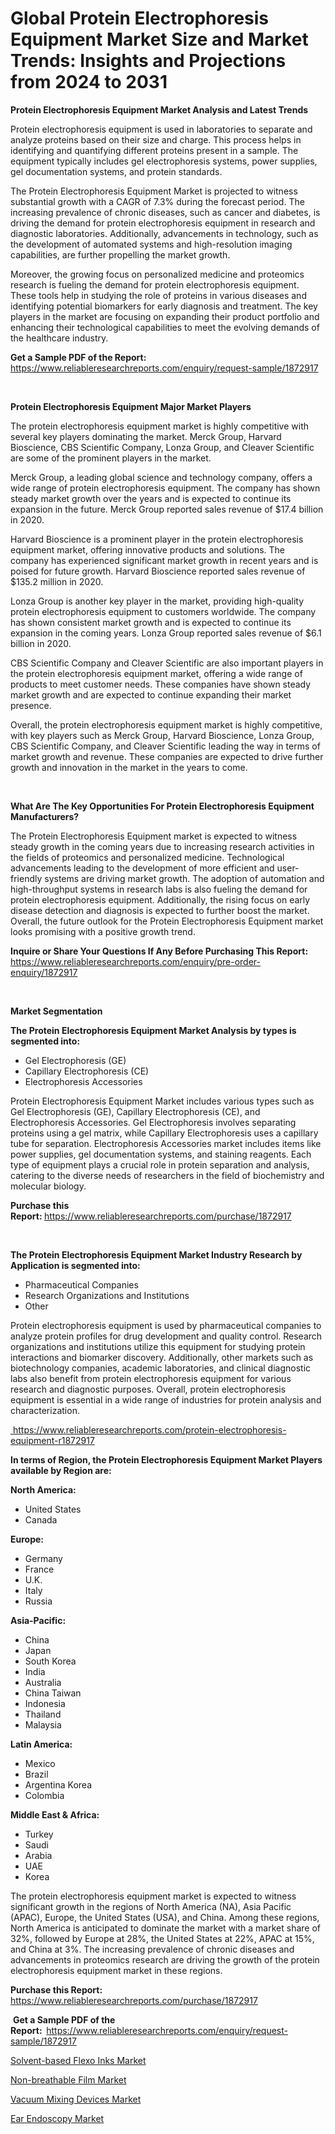 <p><h1>Global Protein Electrophoresis Equipment Market Size and Market Trends: Insights and Projections from 2024 to 2031</h1></p><p><strong>Protein Electrophoresis Equipment Market Analysis and Latest Trends</strong></p>
<p><p>Protein electrophoresis equipment is used in laboratories to separate and analyze proteins based on their size and charge. This process helps in identifying and quantifying different proteins present in a sample. The equipment typically includes gel electrophoresis systems, power supplies, gel documentation systems, and protein standards.</p><p>The Protein Electrophoresis Equipment Market is projected to witness substantial growth with a CAGR of 7.3% during the forecast period. The increasing prevalence of chronic diseases, such as cancer and diabetes, is driving the demand for protein electrophoresis equipment in research and diagnostic laboratories. Additionally, advancements in technology, such as the development of automated systems and high-resolution imaging capabilities, are further propelling the market growth.</p><p>Moreover, the growing focus on personalized medicine and proteomics research is fueling the demand for protein electrophoresis equipment. These tools help in studying the role of proteins in various diseases and identifying potential biomarkers for early diagnosis and treatment. The key players in the market are focusing on expanding their product portfolio and enhancing their technological capabilities to meet the evolving demands of the healthcare industry.</p></p>
<p><strong>Get a Sample PDF of the Report:&nbsp;</strong> <a href="https://www.reliableresearchreports.com/enquiry/request-sample/1872917">https://www.reliableresearchreports.com/enquiry/request-sample/1872917</a></p>
<p>&nbsp;</p>
<p><strong>Protein Electrophoresis Equipment Major Market Players</strong></p>
<p><p>The protein electrophoresis equipment market is highly competitive with several key players dominating the market. Merck Group, Harvard Bioscience, CBS Scientific Company, Lonza Group, and Cleaver Scientific are some of the prominent players in the market.</p><p>Merck Group, a leading global science and technology company, offers a wide range of protein electrophoresis equipment. The company has shown steady market growth over the years and is expected to continue its expansion in the future. Merck Group reported sales revenue of $17.4 billion in 2020.</p><p>Harvard Bioscience is a prominent player in the protein electrophoresis equipment market, offering innovative products and solutions. The company has experienced significant market growth in recent years and is poised for future growth. Harvard Bioscience reported sales revenue of $135.2 million in 2020.</p><p>Lonza Group is another key player in the market, providing high-quality protein electrophoresis equipment to customers worldwide. The company has shown consistent market growth and is expected to continue its expansion in the coming years. Lonza Group reported sales revenue of $6.1 billion in 2020.</p><p>CBS Scientific Company and Cleaver Scientific are also important players in the protein electrophoresis equipment market, offering a wide range of products to meet customer needs. These companies have shown steady market growth and are expected to continue expanding their market presence.</p><p>Overall, the protein electrophoresis equipment market is highly competitive, with key players such as Merck Group, Harvard Bioscience, Lonza Group, CBS Scientific Company, and Cleaver Scientific leading the way in terms of market growth and revenue. These companies are expected to drive further growth and innovation in the market in the years to come.</p></p>
<p>&nbsp;</p>
<p><strong>What Are The Key Opportunities For Protein Electrophoresis Equipment Manufacturers?</strong></p>
<p><p>The Protein Electrophoresis Equipment market is expected to witness steady growth in the coming years due to increasing research activities in the fields of proteomics and personalized medicine. Technological advancements leading to the development of more efficient and user-friendly systems are driving market growth. The adoption of automation and high-throughput systems in research labs is also fueling the demand for protein electrophoresis equipment. Additionally, the rising focus on early disease detection and diagnosis is expected to further boost the market. Overall, the future outlook for the Protein Electrophoresis Equipment market looks promising with a positive growth trend.</p></p>
<p><strong>Inquire or Share Your Questions If Any Before Purchasing This Report:</strong> <a href="https://www.reliableresearchreports.com/enquiry/pre-order-enquiry/1872917">https://www.reliableresearchreports.com/enquiry/pre-order-enquiry/1872917</a></p>
<p>&nbsp;</p>
<p><strong>Market Segmentation</strong></p>
<p><strong>The Protein Electrophoresis Equipment Market Analysis by types is segmented into:</strong></p>
<p><ul><li>Gel Electrophoresis (GE)</li><li>Capillary Electrophoresis (CE)</li><li>Electrophoresis Accessories</li></ul></p>
<p><p>Protein Electrophoresis Equipment Market includes various types such as Gel Electrophoresis (GE), Capillary Electrophoresis (CE), and Electrophoresis Accessories. Gel Electrophoresis involves separating proteins using a gel matrix, while Capillary Electrophoresis uses a capillary tube for separation. Electrophoresis Accessories market includes items like power supplies, gel documentation systems, and staining reagents. Each type of equipment plays a crucial role in protein separation and analysis, catering to the diverse needs of researchers in the field of biochemistry and molecular biology.</p></p>
<p><strong>Purchase this Report:&nbsp;</strong><a href="https://www.reliableresearchreports.com/purchase/1872917">https://www.reliableresearchreports.com/purchase/1872917</a></p>
<p>&nbsp;</p>
<p><strong>The Protein Electrophoresis Equipment Market Industry Research by Application is segmented into:</strong></p>
<p><ul><li>Pharmaceutical Companies</li><li>Research Organizations and Institutions</li><li>Other</li></ul></p>
<p><p>Protein electrophoresis equipment is used by pharmaceutical companies to analyze protein profiles for drug development and quality control. Research organizations and institutions utilize this equipment for studying protein interactions and biomarker discovery. Additionally, other markets such as biotechnology companies, academic laboratories, and clinical diagnostic labs also benefit from protein electrophoresis equipment for various research and diagnostic purposes. Overall, protein electrophoresis equipment is essential in a wide range of industries for protein analysis and characterization.</p></p>
<p><a href="https://www.reliableresearchreports.com/protein-electrophoresis-equipment-r1872917">&nbsp;https://www.reliableresearchreports.com/protein-electrophoresis-equipment-r1872917</a></p>
<p><strong>In terms of Region, the Protein Electrophoresis Equipment Market Players available by Region are:</strong></p>
<p>
    <p> <strong> North America: </strong>
        <ul>
            <li>United States</li>
            <li>Canada</li>
        </ul>
        </p> 
    <p> <strong> Europe: </strong>
        <ul>
            <li>Germany</li>
            <li>France</li>
            <li>U.K.</li>
            <li>Italy</li>
            <li>Russia</li>
        </ul>
        </p> 
    <p> <strong> Asia-Pacific: </strong>
        <ul>
            <li>China</li>
            <li>Japan</li>
            <li>South Korea</li>
            <li>India</li>
            <li>Australia</li>
            <li>China Taiwan</li>
            <li>Indonesia</li>
            <li>Thailand</li>
            <li>Malaysia</li>
        </ul>
        </p> 
    <p> <strong> Latin America: </strong>
        <ul>
            <li>Mexico</li>
            <li>Brazil</li>
            <li>Argentina Korea</li>
            <li>Colombia</li>
        </ul>
        </p> 
    <p> <strong> Middle East & Africa: </strong>
        <ul>
            <li>Turkey</li>
            <li>Saudi</li>
            <li>Arabia</li>
            <li>UAE</li>
            <li>Korea</li>
        </ul>
    </p>
    </p>
<p><p>The protein electrophoresis equipment market is expected to witness significant growth in the regions of North America (NA), Asia Pacific (APAC), Europe, the United States (USA), and China. Among these regions, North America is anticipated to dominate the market with a market share of 32%, followed by Europe at 28%, the United States at 22%, APAC at 15%, and China at 3%. The increasing prevalence of chronic diseases and advancements in proteomics research are driving the growth of the protein electrophoresis equipment market in these regions.</p></p>
<p><strong>Purchase this Report: </strong><a href="https://www.reliableresearchreports.com/purchase/1872917">https://www.reliableresearchreports.com/purchase/1872917</a></p>
<p>&nbsp;<strong>Get a Sample PDF of the Report:&nbsp;&nbsp;</strong><a href="https://www.reliableresearchreports.com/enquiry/request-sample/1872917">https://www.reliableresearchreports.com/enquiry/request-sample/1872917</a></p>
<p><strong></strong></p>
<p><p><a href="https://issuu.com/reportprime-2/docs/solvent-based-flexo-inks-market-size-2030.pptx">Solvent-based Flexo Inks Market</a></p><p><a href="https://issuu.com/reportprime-2/docs/non-breathable-film-market-size-2030.pptx">Non-breathable Film Market</a></p><p><a href="https://github.com/gamblestampleyjenny50m5sl6/Market-Research-Report-List-2/blob/main/vacuum-mixing-devices-market.md">Vacuum Mixing Devices Market</a></p><p><a href="https://github.com/nicholepatriciadoylenwnrjr0/Market-Research-Report-List-2/blob/main/ear-endoscopy-market.md">Ear Endoscopy Market</a></p></p>